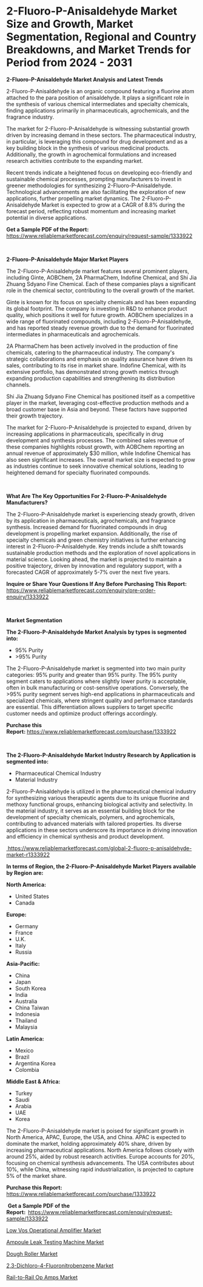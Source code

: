 <p><h1>2-Fluoro-P-Anisaldehyde Market Size and Growth, Market Segmentation, Regional and Country Breakdowns, and Market Trends for Period from 2024 -  2031</h1></p><p><strong>2-Fluoro-P-Anisaldehyde Market Analysis and Latest Trends</strong></p>
<p><p>2-Fluoro-P-Anisaldehyde is an organic compound featuring a fluorine atom attached to the para position of anisaldehyde. It plays a significant role in the synthesis of various chemical intermediates and specialty chemicals, finding applications primarily in pharmaceuticals, agrochemicals, and the fragrance industry. </p><p>The market for 2-Fluoro-P-Anisaldehyde is witnessing substantial growth driven by increasing demand in these sectors. The pharmaceutical industry, in particular, is leveraging this compound for drug development and as a key building block in the synthesis of various medicinal products. Additionally, the growth in agrochemical formulations and increased research activities contribute to the expanding market. </p><p>Recent trends indicate a heightened focus on developing eco-friendly and sustainable chemical processes, prompting manufacturers to invest in greener methodologies for synthesizing 2-Fluoro-P-Anisaldehyde. Technological advancements are also facilitating the exploration of new applications, further propelling market dynamics. The 2-Fluoro-P-Anisaldehyde Market is expected to grow at a CAGR of 8.8% during the forecast period, reflecting robust momentum and increasing market potential in diverse applications.</p></p>
<p><strong>Get a Sample PDF of the Report:&nbsp;</strong> <a href="https://www.reliablemarketforecast.com/enquiry/request-sample/1333922?utm_campaign=1123&utm_medium=2&utm_source=Github&utm_content=ia&utm_term=01102024&utm_id=2-fluoro-p-anisaldehyde">https://www.reliablemarketforecast.com/enquiry/request-sample/1333922</a></p>
<p>&nbsp;</p>
<p><strong>2-Fluoro-P-Anisaldehyde Major Market Players</strong></p>
<p><p>The 2-Fluoro-P-Anisaldehyde market features several prominent players, including Ginte, AOBChem, 2A PharmaChem, Indofine Chemical, and Shi Jia Zhuang Sdyano Fine Chemical. Each of these companies plays a significant role in the chemical sector, contributing to the overall growth of the market.</p><p>Ginte is known for its focus on specialty chemicals and has been expanding its global footprint. The company is investing in R&D to enhance product quality, which positions it well for future growth. AOBChem specializes in a wide range of fluorinated compounds, including 2-Fluoro-P-Anisaldehyde, and has reported steady revenue growth due to the demand for fluorinated intermediates in pharmaceuticals and agrochemicals.</p><p>2A PharmaChem has been actively involved in the production of fine chemicals, catering to the pharmaceutical industry. The company's strategic collaborations and emphasis on quality assurance have driven its sales, contributing to its rise in market share. Indofine Chemical, with its extensive portfolio, has demonstrated strong growth metrics through expanding production capabilities and strengthening its distribution channels.</p><p>Shi Jia Zhuang Sdyano Fine Chemical has positioned itself as a competitive player in the market, leveraging cost-effective production methods and a broad customer base in Asia and beyond. These factors have supported their growth trajectory.</p><p>The market for 2-Fluoro-P-Anisaldehyde is projected to expand, driven by increasing applications in pharmaceuticals, specifically in drug development and synthesis processes. The combined sales revenue of these companies highlights robust growth, with AOBChem reporting an annual revenue of approximately $30 million, while Indofine Chemical has also seen significant increases. The overall market size is expected to grow as industries continue to seek innovative chemical solutions, leading to heightened demand for specialty fluorinated compounds.</p></p>
<p>&nbsp;</p>
<p><strong>What Are The Key Opportunities For 2-Fluoro-P-Anisaldehyde Manufacturers?</strong></p>
<p><p>The 2-Fluoro-P-Anisaldehyde market is experiencing steady growth, driven by its application in pharmaceuticals, agrochemicals, and fragrance synthesis. Increased demand for fluorinated compounds in drug development is propelling market expansion. Additionally, the rise of specialty chemicals and green chemistry initiatives is further enhancing interest in 2-Fluoro-P-Anisaldehyde. Key trends include a shift towards sustainable production methods and the exploration of novel applications in material science. Looking ahead, the market is projected to maintain a positive trajectory, driven by innovation and regulatory support, with a forecasted CAGR of approximately 5-7% over the next five years.</p></p>
<p><strong>Inquire or Share Your Questions If Any Before Purchasing This Report:</strong> <a href="https://www.reliablemarketforecast.com/enquiry/pre-order-enquiry/1333922?utm_campaign=1123&utm_medium=2&utm_source=Github&utm_content=ia&utm_term=01102024&utm_id=2-fluoro-p-anisaldehyde">https://www.reliablemarketforecast.com/enquiry/pre-order-enquiry/1333922</a></p>
<p>&nbsp;</p>
<p><strong>Market Segmentation</strong></p>
<p><strong>The 2-Fluoro-P-Anisaldehyde Market Analysis by types is segmented into:</strong></p>
<p><ul><li>95% Purity</li><li>>95% Purity</li></ul></p>
<p><p>The 2-Fluoro-P-Anisaldehyde market is segmented into two main purity categories: 95% purity and greater than 95% purity. The 95% purity segment caters to applications where slightly lower purity is acceptable, often in bulk manufacturing or cost-sensitive operations. Conversely, the >95% purity segment serves high-end applications in pharmaceuticals and specialized chemicals, where stringent quality and performance standards are essential. This differentiation allows suppliers to target specific customer needs and optimize product offerings accordingly.</p></p>
<p><strong>Purchase this Report:&nbsp;</strong><a href="https://www.reliablemarketforecast.com/purchase/1333922?utm_campaign=1123&utm_medium=2&utm_source=Github&utm_content=ia&utm_term=01102024&utm_id=2-fluoro-p-anisaldehyde">https://www.reliablemarketforecast.com/purchase/1333922</a></p>
<p>&nbsp;</p>
<p><strong>The 2-Fluoro-P-Anisaldehyde Market Industry Research by Application is segmented into:</strong></p>
<p><ul><li>Pharmaceutical Chemical Industry</li><li>Material Industry</li></ul></p>
<p><p>2-Fluoro-P-Anisaldehyde is utilized in the pharmaceutical chemical industry for synthesizing various therapeutic agents due to its unique fluorine and methoxy functional groups, enhancing biological activity and selectivity. In the material industry, it serves as an essential building block for the development of specialty chemicals, polymers, and agrochemicals, contributing to advanced materials with tailored properties. Its diverse applications in these sectors underscore its importance in driving innovation and efficiency in chemical synthesis and product development.</p></p>
<p><a href="https://www.reliablemarketforecast.com/global-2-fluoro-p-anisaldehyde-market-r1333922?utm_campaign=1123&utm_medium=2&utm_source=Github&utm_content=ia&utm_term=01102024&utm_id=2-fluoro-p-anisaldehyde">&nbsp;https://www.reliablemarketforecast.com/global-2-fluoro-p-anisaldehyde-market-r1333922</a></p>
<p><strong>In terms of Region, the 2-Fluoro-P-Anisaldehyde Market Players available by Region are:</strong></p>
<p>
    <p> <strong> North America: </strong>
        <ul>
            <li>United States</li>
            <li>Canada</li>
        </ul>
        </p> 
    <p> <strong> Europe: </strong>
        <ul>
            <li>Germany</li>
            <li>France</li>
            <li>U.K.</li>
            <li>Italy</li>
            <li>Russia</li>
        </ul>
        </p> 
    <p> <strong> Asia-Pacific: </strong>
        <ul>
            <li>China</li>
            <li>Japan</li>
            <li>South Korea</li>
            <li>India</li>
            <li>Australia</li>
            <li>China Taiwan</li>
            <li>Indonesia</li>
            <li>Thailand</li>
            <li>Malaysia</li>
        </ul>
        </p> 
    <p> <strong> Latin America: </strong>
        <ul>
            <li>Mexico</li>
            <li>Brazil</li>
            <li>Argentina Korea</li>
            <li>Colombia</li>
        </ul>
        </p> 
    <p> <strong> Middle East & Africa: </strong>
        <ul>
            <li>Turkey</li>
            <li>Saudi</li>
            <li>Arabia</li>
            <li>UAE</li>
            <li>Korea</li>
        </ul>
    </p>
    </p>
<p><p>The 2-Fluoro-P-Anisaldehyde market is poised for significant growth in North America, APAC, Europe, the USA, and China. APAC is expected to dominate the market, holding approximately 40% share, driven by increasing pharmaceutical applications. North America follows closely with around 25%, aided by robust research activities. Europe accounts for 20%, focusing on chemical synthesis advancements. The USA contributes about 10%, while China, witnessing rapid industrialization, is projected to capture 5% of the market share.</p></p>
<p><strong>Purchase this Report: </strong><a href="https://www.reliablemarketforecast.com/purchase/1333922?utm_campaign=1123&utm_medium=2&utm_source=Github&utm_content=ia&utm_term=01102024&utm_id=2-fluoro-p-anisaldehyde">https://www.reliablemarketforecast.com/purchase/1333922</a></p>
<p>&nbsp;<strong>Get a Sample PDF of the Report:&nbsp;&nbsp;</strong><a href="https://www.reliablemarketforecast.com/enquiry/request-sample/1333922?utm_campaign=1123&utm_medium=2&utm_source=Github&utm_content=ia&utm_term=01102024&utm_id=2-fluoro-p-anisaldehyde">https://www.reliablemarketforecast.com/enquiry/request-sample/1333922</a></p>
<p><strong></strong></p>
<p><p><a href="https://issuu.com/reportprime-2/docs/low-vos-operational-amplifier-marke_f05026a8f9f649?utm_campaign=1123&utm_medium=2&utm_source=Github&utm_content=ia&utm_term=01102024&utm_id=2-fluoro-p-anisaldehyde">Low Vos Operational Amplifier Market</a></p><p><a href="https://www.linkedin.com/pulse/ampoule-leak-testing-machine-market-size-type-vacuum-decay-detection-1dple?utm_campaign=1123&utm_medium=2&utm_source=Github&utm_content=ia&utm_term=01102024&utm_id=2-fluoro-p-anisaldehyde">Ampoule Leak Testing Machine Market</a></p><p><a href="https://www.linkedin.com/pulse/dough-roller-market-size-growing-cagr-145-report-covers-onjoe?utm_campaign=1123&utm_medium=2&utm_source=Github&utm_content=ia&utm_term=01102024&utm_id=2-fluoro-p-anisaldehyde">Dough Roller Market</a></p><p><a href="https://github.com/thoragea8m/Market-Research-Report-List-1/blob/main/23-dichloro-4-fluoronitrobenzene-market.md?utm_campaign=1123&utm_medium=2&utm_source=Github&utm_content=ia&utm_term=01102024&utm_id=2-fluoro-p-anisaldehyde">2,3-Dichloro-4-Fluoronitrobenzene Market</a></p><p><a href="https://issuu.com/reportprime-2/docs/rail-to-rail-op-amps-market-size-20_d1aecae20158b6?utm_campaign=1123&utm_medium=2&utm_source=Github&utm_content=ia&utm_term=01102024&utm_id=2-fluoro-p-anisaldehyde">Rail-to-Rail Op Amps Market</a></p></p>